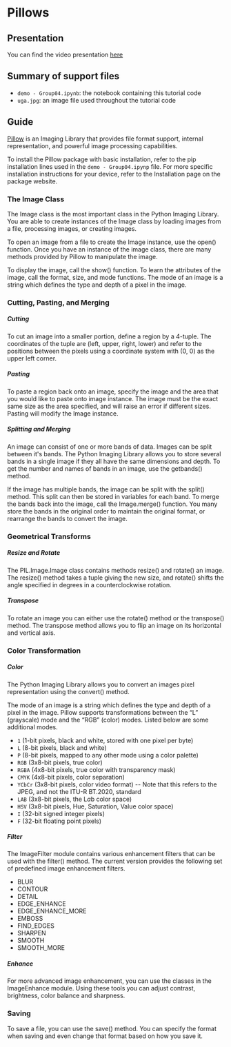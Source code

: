 # Pillows

## Presentation
You can find the video presentation [here](https://youtu.be/KL7dlMKavH4)

## Summary of support files
- `demo - Group04.ipynb`: the notebook containing this tutorial code
- `uga.jpg`: an image file used throughout the tutorial code

## Guide
[Pillow](https://pillow.readthedocs.io/en/stable/) is an Imaging Library that provides file format support, internal representation, and powerful image processing capabilities.

To install the Pillow package with basic installation, refer to the pip installation lines used in the `demo - Group04.ipynp` file. For more specific installation instructions for your device, refer to the Installation page on the package website.

### The Image Class
The Image class is the most important class in the Python Imaging Library. You are able to create instances of the Image class by loading images from a file, processing images, or creating images. 

To open an image from a file to create the Image instance, use the open() function. Once you have an instance of the image class, there are many methods provided by Pillow to manipulate the image.

To display the image, call the show() function. To learn the attributes of the image, call the format, size, and mode functions. The mode of an image is a string which defines the type and depth of a pixel in the image.

### Cutting, Pasting, and Merging
##### Cutting
To cut an image into a smaller portion, define a region by a 4-tuple. The coordinates of the tuple are (left, upper, right, lower) and refer to the positions between the pixels using a coordinate system with (0, 0) as the upper left corner. 

##### Pasting
To paste a region back onto an image, specify the image and the area that you would like to paste onto image instance. The image must be the exact same size as the area specified, and will raise an error if different sizes. Pasting will modify the Image instance.

##### Splitting and Merging
An image can consist of one or more bands of data. Images can be split between it's bands. The Python Imaging Library allows you to store several bands in a single image if they all have the same dimensions and depth. To get the number and names of bands in an image, use the getbands() method. 

If the image has multiple bands, the image can be split with the split() method. This split can then be stored in variables for each band. To merge the bands back into the image, call the Image.merge() function. You many store the bands in the original order to maintain the original format, or rearrange the bands to convert the image.

### Geometrical Transforms
##### Resize and Rotate
The PIL.Image.Image class contains methods resize() and rotate() an image. The resize() method takes a tuple giving the new size, and rotate() shifts the angle specified in degrees in a counterclockwise rotation.

##### Transpose
To rotate an image you can either use the rotate() method or the transpose() method. The transpose method allows you to flip an image on its horizontal and vertical axis. 

### Color Transformation
##### Color
The Python Imaging Library allows you to convert an images pixel representation using the convert() method. 

The mode of an image is a string which defines the type and depth of a pixel in the image. 
Pillow supports transformations between the “L” (grayscale) mode and the “RGB” (color) modes. Listed below are some additional modes. 
- `1` (1-bit pixels, black and white, stored with one pixel per byte)
- `L` (8-bit pixels, black and white)
- `P` (8-bit pixels, mapped to any other mode using a color palette)
- `RGB` (3x8-bit pixels, true color)
- `RGBA` (4x8-bit pixels, true color with transparency mask)
- `CMYK` (4x8-bit pixels, color separation)
- `YCbCr` (3x8-bit pixels, color video format)
-- Note that this refers to the JPEG, and not the ITU-R BT.2020, standard
- `LAB` (3x8-bit pixels, the L*a*b color space)
- `HSV` (3x8-bit pixels, Hue, Saturation, Value color space)
- `I` (32-bit signed integer pixels)
- `F` (32-bit floating point pixels)

##### Filter
The ImageFilter module contains various enhancement filters that can be used with the filter() method. The current version provides the following set of predefined image enhancement filters.
- BLUR
- CONTOUR
- DETAIL
- EDGE_ENHANCE
- EDGE_ENHANCE_MORE
- EMBOSS
- FIND_EDGES
- SHARPEN
- SMOOTH
- SMOOTH_MORE

##### Enhance
For more advanced image enhancement, you can use the classes in the ImageEnhance module. Using these tools you can adjust contrast, brightness, color balance and sharpness.

### Saving
To save a file, you can use the save() method. You can specify the format when saving and even change that format based on how you save it. 

